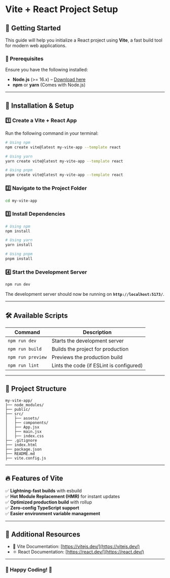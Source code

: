 # Vite + React Project Setup

## 🚀 Getting Started
This guide will help you initialize a React project using **Vite**, a fast build tool for modern web applications.

### 📌 Prerequisites
Ensure you have the following installed:
- **Node.js** (>= 16.x) – [Download here](https://nodejs.org/)
- **npm** or **yarn** (Comes with Node.js)

---

## 🔧 Installation & Setup

### 1️⃣ Create a Vite + React App
Run the following command in your terminal:
```sh
# Using npm
npm create vite@latest my-vite-app --template react

# Using yarn
yarn create vite@latest my-vite-app --template react

# Using pnpm
pnpm create vite@latest my-vite-app --template react
```

### 2️⃣ Navigate to the Project Folder
```sh
cd my-vite-app
```

### 3️⃣ Install Dependencies
```sh
# Using npm
npm install

# Using yarn
yarn install

# Using pnpm
pnpm install
```

### 4️⃣ Start the Development Server
```sh
npm run dev
```
The development server should now be running on **`http://localhost:5173/`**.

---

## 🛠 Available Scripts

| Command            | Description |
|-------------------|-------------|
| `npm run dev`     | Starts the development server |
| `npm run build`   | Builds the project for production |
| `npm run preview` | Previews the production build |
| `npm run lint`    | Lints the code (if ESLint is configured) |

---

## 📂 Project Structure
```
my-vite-app/
├── node_modules/
├── public/
├── src/
│   ├── assets/
│   ├── components/
│   ├── App.jsx
│   ├── main.jsx
│   ├── index.css
├── .gitignore
├── index.html
├── package.json
├── README.md
├── vite.config.js
```

---

## 🔥 Features of Vite
✅ **Lightning-fast builds** with esbuild  
✅ **Hot Module Replacement (HMR)** for instant updates  
✅ **Optimized production build** with rollup  
✅ **Zero-config TypeScript support**  
✅ **Easier environment variable management**  

---

## 📜 Additional Resources
- 📖 Vite Documentation: [https://vitejs.dev/](https://vitejs.dev/)
- ⚛️ React Documentation: [https://react.dev/](https://react.dev/)

---

### 🎉 Happy Coding! 🚀

